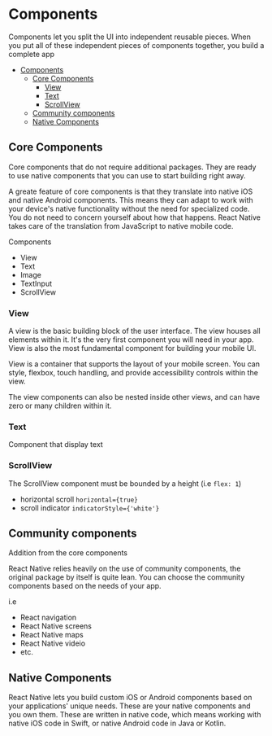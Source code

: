 # Components

Components let you split the UI into independent reusable pieces. When you put all of these independent pieces of components together, you build a complete app

- [Components](#components)
  - [Core Components](#core-components)
    - [View](#view)
    - [Text](#text)
    - [ScrollView](#scrollview)
  - [Community components](#community-components)
  - [Native Components](#native-components)

## Core Components
Core components that do not require additional packages. They are ready to use native components that you can use to start building right away.

A greate feature of core components is that they translate into native iOS and native Android components. This means they can adapt to work with your device's native functionality without the need for specialized code. You do not need to concern yourself about how that happens. React Native takes care of the translation from JavaScript to native mobile code.

Components
- View
- Text
- Image
- TextInput
- ScrollView

### View
A view is the basic building block of the user interface. The view houses all elements within it. It's the very first component you will need in your app. View is also the most fundamental component for building your mobile UI. 

View is a container that supports the layout of your mobile screen. You can style, flexbox, touch handling, and provide accessibility controls within the view.

The view components can also be nested inside other views, and can have zero or many children within it.

### Text
Component that display text

### ScrollView
The ScrollView component must be bounded by a height (i.e `flex: 1`)

- horizontal scroll `horizontal={true}`
- scroll indicator `indicatorStyle={'white'}`

## Community components
Addition from the core components

React Native relies heavily on the use of community components, the original package by itself is quite lean. You can choose the community components based on the needs of your app.

i.e
- React navigation
- React Native screens
- React Native maps
- React Native videio
- etc.

## Native Components
React Native lets you build custom iOS or Android components based on your applications' unique needs. These are your native components and you own them. These are written in native code, which means working with native iOS code in Swift, or native Android code in Java or Kotlin.